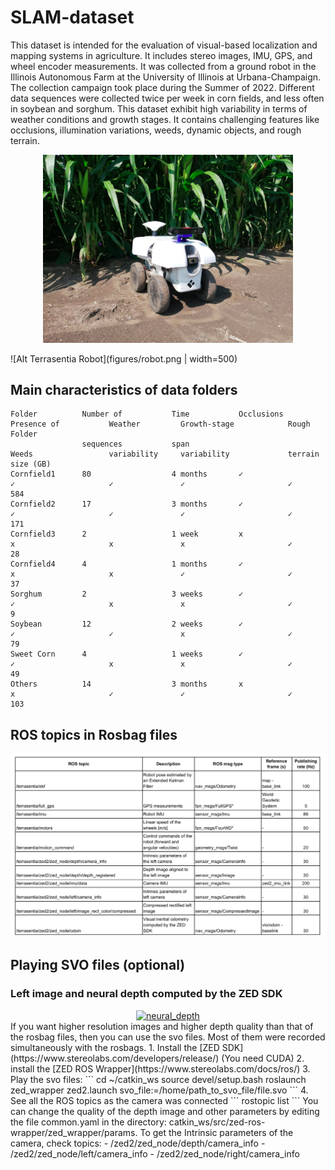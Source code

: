 # SLAM-dataset
This dataset is intended for the evaluation of visual-based localization and mapping systems in agriculture. It includes stereo
images, IMU, GPS, and wheel encoder measurements. It was collected from a ground robot in the Illinois Autonomous Farm at the
University of Illinois at Urbana-Champaign. The collection campaign took place during the Summer of 2022. Different data sequences
were collected twice per week in corn fields, and less often in soybean and sorghum. This dataset exhibit high variability in terms of
weather conditions and growth stages. It contains challenging features like occlusions, illumination variations, weeds, dynamic objects, and rough terrain.

<div align="center">
  <a href="figures/robot.png">
    <img src="figures/robot.png" width="400" alt="Terrasentia-robot">
  </a>
</div>

![Alt Terrasentia Robot](figures/robot.png | width=500)


## Main characteristics of data folders
```
Folder          Number of           Time           Occlusions          Presence of           Weather         Growth-stage            Rough      Folder
                sequences           span                               Weeds                 variability     variability             terrain    size (GB)
Cornfield1      80                  4 months       ✓                   ✓                     ✓               ✓                       ✓          584
Cornfield2      17                  3 months       ✓                   ✓                     ✓               ✓                       ✓          171
Cornfield3      2                   1 week         x                   x                     x               x                       ✓          28
Cornfield4      4                   1 months       ✓                   x                     x               ✓                       ✓          37
Sorghum         2                   3 weeks        ✓                   ✓                     x               x                       ✓          9
Soybean         12                  2 weeks        ✓                   ✓                     ✓               x                       ✓          79
Sweet Corn      4                   1 weeks        ✓                   ✓                     x               x                       ✓          49
Others          14                  3 months       x                   x                     ✓               ✓                       ✓          103
```

## ROS topics in Rosbag files
<div align="center">
  <a href="figures/rosbag_topics.png">
    <img src="figures/rosbag_topics.png" width="800" alt="Rosbag-topics">
  </a>
</div>


## Playing SVO files (optional)
### Left image and neural depth computed by the ZED SDK
<div align="center">
  <a href="figures/neural_depth.png">
    <img src="neural_depth.png" width="800" alt="neural_depth">
  </a>
</div>
If you want higher resolution images and higher depth quality than that of the rosbag files, then you can use the svo files. Most of them
were recorded simultaneously with the rosbags.
1. Install the [ZED SDK](https://www.stereolabs.com/developers/release/) (You need CUDA)
2. install the [ZED ROS Wrapper](https://www.stereolabs.com/docs/ros/)
3. Play the svo files:
```
cd ~/catkin_ws
source devel/setup.bash
roslaunch zed_wrapper zed2.launch svo_file:=/home/path_to_svo_file/file.svo
```
4. See all the ROS topics as the camera was connected
```
rostopic list
```
You can change the quality of the depth image and other parameters by editing the file common.yaml in the directory:
catkin_ws/src/zed-ros-wrapper/zed_wrapper/params. To get the Intrinsic parameters of the camera, check topics:
- /zed2/zed_node/depth/camera_info
- /zed2/zed_node/left/camera_info
- /zed2/zed_node/right/camera_info

